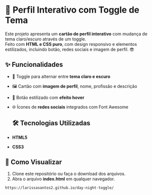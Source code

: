 # 🌟 Perfil Interativo com Toggle de Tema

Este projeto apresenta um **cartão de perfil interativo** com mudança de tema claro/escuro através de um toggle.  
Feito com **HTML e CSS puro**, com design responsivo e elementos estilizados, incluindo botão, redes sociais e imagem de perfil. 😎

## ✨ Funcionalidades

- 🌙 Toggle para alternar entre **tema claro e escuro**  
- 🖼️ Cartão com **imagem de perfil**, nome, profissão e descrição  
- 🔘 Botão estilizado com **efeito hover**  
- 🌐 Ícones de **redes sociais** integrados com Font Awesome

  ## 🛠️ Tecnologias Utilizadas
- **HTML5**  
- **CSS3**

## 👀 Como Visualizar
1. Clone este repositório ou faça o download dos arquivos.  
2. Abra o arquivo **index.html** em qualquer navegador.  

```bash
https://larissasantos2.github.io/day-night-toggle/

